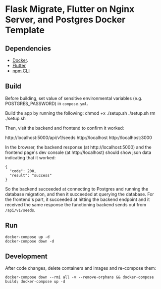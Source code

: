 # Flask Migrate, Flutter on Nginx Server, and Postgres Docker Template

## Dependencies
- [Docker](https://docs.docker.com/desktop/setup/install/mac-install/).
- [Flutter](https://docs.flutter.dev/get-started/install)
- [npm CLI](https://github.com/npm/cli)

## Build
Before building, set value of sensitive environmental variables (e.g. POSTGRES_PASSWORD) in `compose.yml`.

Build the app by running the following:
    chmod +x ./setup.sh
    ./setup.sh
    rm ./setup.sh

Then, visit the backend and frontend to confirm it worked:

http://localhost:5000/api/v1/seeds 
http://localhost
http://localhost:3000

In the browser, the backend response (at http://localhost:5000) and the frontend page's dev console (at http://localhost) should show json data indicating that it worked:


    {
      "code": 200,
      "result": "success"
    }


So the backend succeeded at connecting to Postgres and running the database migration, and then it succeeded at querying the database. For the frontend's part, it succeeded at hitting the backend endpoint and it received the same response the functioning backend sends out from `/api/v1/seeds`.

## Run

    docker-compose up -d
    docker-compose down -d

## Development

After code changes, delete containers and images and re-compose them:

    docker-compose down --rmi all -v --remove-orphans && docker-compose build; docker-compose up -d
